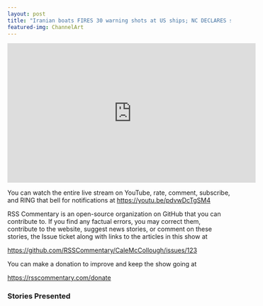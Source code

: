 ```yaml
---
layout: post
title: "Iranian boats FIRES 30 warning shots at US ships; NC DECLARES state of Emergency from oil hack"
featured-img: ChannelArt
---
```


<iframe width="560" height="315" src="https://www.youtube.com/embed/pdvwDcTgSM4" frameborder="0" allow="accelerometer; autoplay; encrypted-media; gyroscope; picture-in-picture" allowfullscreen></iframe>

You can watch the entire live stream on YouTube, rate, comment, subscribe, and RING that bell for notifications at <https://youtu.be/pdvwDcTgSM4>

RSS Commentary is an open-source organization on GitHub that you can contribute to. If you find any factual errors, you may correct them, contribute to the website, suggest news stories, or comment on these stories, the Issue ticket along with links to the articles in this show at 

<https://github.com/RSSCommentary/CaleMcCollough/issues/123>

You can make a donation to improve and keep the show going at

<https://rsscommentary.com/donate>

### Stories Presented


